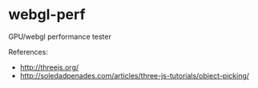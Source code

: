 webgl-perf
==========

GPU/webgl performance tester

References:
- http://threejs.org/
- http://soledadpenades.com/articles/three-js-tutorials/object-picking/


